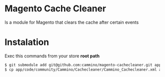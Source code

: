 # Magento Cache Cleaner

Is a module for Magento that clears the cache after certain events

# Instalation
Exec this commands from your store **root path**
```sh
$ git submodule add git@github.com:cammino/magento-cachecleaner.git app/code/community/Cammino/Cachecleaner
$ cp app/code/community/Cammino/Cachecleaner/Cammino_Cachecleaner.xml app/etc/modules/
```